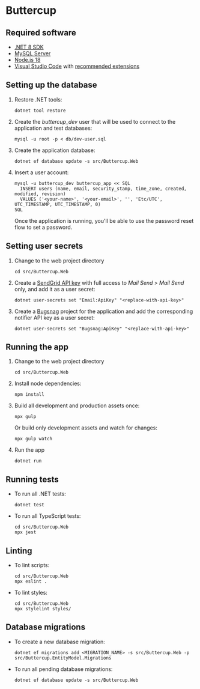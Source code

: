 # Buttercup

## Required software

- [.NET 8 SDK](https://dotnet.microsoft.com/download/dotnet/8.0)
- [MySQL Server](https://dev.mysql.com/downloads/mysql/)
- [Node.js 18](https://nodejs.org)
- [Visual Studio Code](https://code.visualstudio.com/) with [recommended
  extensions](.vscode/extensions.json)

## Setting up the database

1.  Restore .NET tools:

        dotnet tool restore

2.  Create the _buttercup_dev_ user that will be used to connect to the
    application and test databases:

        mysql -u root -p < db/dev-user.sql

3.  Create the application database:

        dotnet ef database update -s src/Buttercup.Web

4.  Insert a user account:

        mysql -u buttercup_dev buttercup_app << SQL
          INSERT users (name, email, security_stamp, time_zone, created, modified, revision)
          VALUES ('<your-name>', '<your-email>', '', 'Etc/UTC', UTC_TIMESTAMP, UTC_TIMESTAMP, 0)
        SQL

    Once the application is running, you'll be able to use the password reset
    flow to set a password.

## Setting user secrets

1.  Change to the web project directory

        cd src/Buttercup.Web

1.  Create a [SendGrid API key](https://app.sendgrid.com/settings/api_keys) with
    full access to _Mail Send_ > _Mail Send_ only, and add it as a user secret:

        dotnet user-secrets set "Email:ApiKey" "<replace-with-api-key>"

1.  Create a [Bugsnag](https://www.bugsnag.com/) project for the application and
    add the corresponding notifier API key as a user secret:

        dotnet user-secrets set "Bugsnag:ApiKey" "<replace-with-api-key>"

## Running the app

1.  Change to the web project directory

        cd src/Buttercup.Web

2.  Install node dependencies:

        npm install

3.  Build all development and production assets once:

        npx gulp

    Or build only development assets and watch for changes:

        npx gulp watch

4.  Run the app

        dotnet run

## Running tests

- To run all .NET tests:

      dotnet test

- To run all TypeScript tests:

      cd src/Buttercup.Web
      npx jest

## Linting

- To lint scripts:

      cd src/Buttercup.Web
      npx eslint .

- To lint styles:

      cd src/Buttercup.Web
      npx stylelint styles/

## Database migrations

- To create a new database migration:

      dotnet ef migrations add <MIGRATION_NAME> -s src/Buttercup.Web -p src/Buttercup.EntityModel.Migrations

- To run all pending database migrations:

      dotnet ef database update -s src/Buttercup.Web
